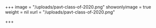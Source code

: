 +++
image = "/uploads/pavt-class-of-2020.png"
showonlyimage = true
weight = nil
xurl = "/uploads/pavt-class-of-2020.png"

+++
